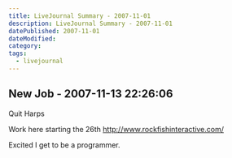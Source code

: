 ```yaml
---
title: LiveJournal Summary - 2007-11-01
description: LiveJournal Summary - 2007-11-01
datePublished: 2007-11-01
dateModified:
category:
tags:
  - livejournal
---
```


## New Job - 2007-11-13 22:26:06

Quit Harps

Work here starting the 26th http://www.rockfishinteractive.com/

Excited I get to be a programmer.
